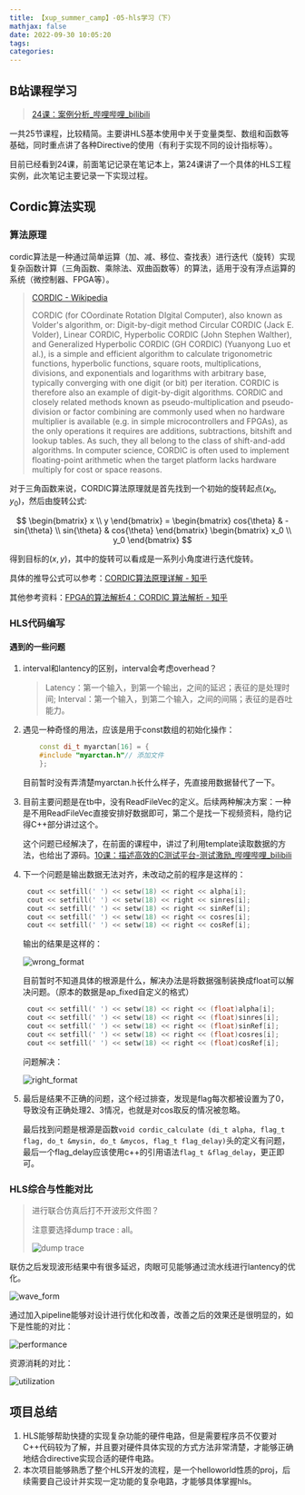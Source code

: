 ```yaml
---
title: 【xup_summer_camp】-05-hls学习（下）
mathjax: false
date: 2022-09-30 10:05:20
tags:
categories:
---
```


## B站课程学习

> [24课：案例分析\_哔哩哔哩\_bilibili](https://www.bilibili.com/video/BV1bt41187RW?p=24&vd_source=293ffecc5040ce31ebf8b10de8372434)

一共25节课程，比较精简。主要讲HLS基本使用中关于变量类型、数组和函数等基础，同时重点讲了各种Directive的使用（有利于实现不同的设计指标等）。

目前已经看到24课，前面笔记记录在笔记本上，第24课讲了一个具体的HLS工程实例，此次笔记主要记录一下实现过程。

<!-- more -->

## Cordic算法实现

### 算法原理

cordic算法是一种通过简单运算（加、减、移位、查找表）进行迭代（旋转）实现复杂函数计算（三角函数、乘除法、双曲函数等）的算法，适用于没有浮点运算的系统（微控制器、FPGA等）。

> [CORDIC - Wikipedia](https://en.wikipedia.org/wiki/CORDIC)
> 
> CORDIC (for COordinate Rotation DIgital Computer), also known as Volder's algorithm, or: Digit-by-digit method Circular CORDIC (Jack E. Volder), Linear CORDIC, Hyperbolic CORDIC (John Stephen Walther), and Generalized Hyperbolic CORDIC (GH CORDIC) (Yuanyong Luo et al.), is a simple and efficient algorithm to calculate trigonometric functions, hyperbolic functions, square roots, multiplications, divisions, and exponentials and logarithms with arbitrary base, typically converging with one digit (or bit) per iteration. CORDIC is therefore also an example of digit-by-digit algorithms. CORDIC and closely related methods known as pseudo-multiplication and pseudo-division or factor combining are commonly used when no hardware multiplier is available (e.g. in simple microcontrollers and FPGAs), as the only operations it requires are additions, subtractions, bitshift and lookup tables. As such, they all belong to the class of shift-and-add algorithms. In computer science, CORDIC is often used to implement floating-point arithmetic when the target platform lacks hardware multiply for cost or space reasons.

对于三角函数来说，CORDIC算法原理就是首先找到一个初始的旋转起点$(x_0, y_0)$，然后由旋转公式:

$$ \begin{bmatrix} x \\ y \end{bmatrix} = \begin{bmatrix} cos{\theta} & -sin{\theta} \\ sin{\theta} & cos{\theta} \end{bmatrix} \begin{bmatrix} x_0 \\ y_0 \end{bmatrix} $$

得到目标的$(x, y)$，其中的旋转可以看成是一系列小角度进行迭代旋转。

具体的推导公式可以参考：[CORDIC算法原理详解 - 知乎](https://zhuanlan.zhihu.com/p/384524393)

其他参考资料：[FPGA的算法解析4：CORDIC 算法解析 - 知乎](https://zhuanlan.zhihu.com/p/471677202)

### HLS代码编写

#### 遇到的一些问题

1. interval和lantency的区别，interval会考虑overhead？
   
   > Latency：第一个输入，到第一个输出，之间的延迟；表征的是处理时间;
   > Interval：第一个输入，到第二个输入，之间的间隔；表征的是吞吐能力。
   
2. 遇见一种奇怪的用法，应该是用于const数组的初始化操作：

    ```cpp
        const di_t myarctan[16] = {
        #include "myarctan.h"// 添加文件
        };
    ```

   目前暂时没有弄清楚myarctan.h长什么样子，先直接用数据替代了一下。

3. 目前主要问题是在tb中，没有ReadFileVec的定义。后续两种解决方案：一种是不用ReadFileVec直接安排好数据即可，第二个是找一下视频资料，隐约记得C++部分讲过这个。
   
   这个问题已经解决了，在前面的课程中，讲过了利用template读取数据的方法，也给出了源码。[10课：描述高效的C测试平台-测试激励\_哔哩哔哩\_bilibili](https://www.bilibili.com/video/BV1bt41187RW?p=10&vd_source=293ffecc5040ce31ebf8b10de8372434)

4. 下一个问题是输出数据无法对齐，未改动之前的程序是这样的：

   ```cpp
    cout << setfill(' ') << setw(18) << right << alpha[i];
    cout << setfill(' ') << setw(18) << right << sinres[i];
    cout << setfill(' ') << setw(18) << right << sinRef[i];
    cout << setfill(' ') << setw(18) << right << cosres[i];
    cout << setfill(' ') << setw(18) << right << cosRef[i];
   ```
   
   输出的结果是这样的：

   ![wrong_format](https://raw.githubusercontent.com/PengXuanyao/img-bed/main/wrong_format.png)

   目前暂时不知道具体的根源是什么，解决办法是将数据强制装换成float可以解决问题。（原本的数据是ap_fixed自定义的格式）

   ```cpp
    cout << setfill(' ') << setw(18) << right << (float)alpha[i];
    cout << setfill(' ') << setw(18) << right << (float)sinres[i];
    cout << setfill(' ') << setw(18) << right << (float)sinRef[i];
    cout << setfill(' ') << setw(18) << right << (float)cosres[i];
    cout << setfill(' ') << setw(18) << right << (float)cosRef[i];
   ```
   
   问题解决：

   ![right_format](https://raw.githubusercontent.com/PengXuanyao/img-bed/main/right_format.png)

5. 最后是结果不正确的问题，这个经过排查，发现是flag每次都被设置为了0，导致没有正确处理2、3情况，也就是对cos取反的情况被忽略。

   最后找到问题是根源是函数`void cordic_calculate (di_t alpha, flag_t flag, do_t &mysin, do_t &mycos, flag_t flag_delay)`头的定义有问题，最后一个flag_delay应该使用c++的引用语法`flag_t &flag_delay`，更正即可。

### HLS综合与性能对比

> 进行联合仿真后打不开波形文件图？
>
> 注意要选择dump trace : all。
>
> ![dump trace](https://raw.githubusercontent.com/PengXuanyao/img-bed/main/dump_trac.png)

联仿之后发现波形结果中有很多延迟，肉眼可见能够通过流水线进行lantency的优化。

![wave_form](https://raw.githubusercontent.com/PengXuanyao/img-bed/main/20221003154939.png)

通过加入pipeline能够对设计进行优化和改善，改善之后的效果还是很明显的，如下是性能的对比：

![performance](https://raw.githubusercontent.com/PengXuanyao/img-bed/main/20221003160538.png)

资源消耗的对比：

![utilization](https://raw.githubusercontent.com/PengXuanyao/img-bed/main/20221003160740.png)

## 项目总结

1. HLS能够帮助快捷的实现复杂功能的硬件电路，但是需要程序员不仅要对C++代码较为了解，并且要对硬件具体实现的方式方法非常清楚，才能够正确地结合directive实现合适的硬件电路。
2. 本次项目能够熟悉了整个HLS开发的流程，是一个helloworld性质的proj，后续需要自己设计并实现一定功能的复杂电路，才能够具体掌握hls。